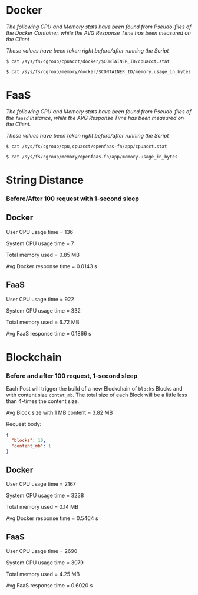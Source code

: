 # Docker

*The following CPU and Memory stats have been found from Pseudo-files of the Docker Container, while the AVG Response
Time has been measured on the Client*

*These values have been taken right before/after running the Script*

```shell
$ cat /sys/fs/cgroup/cpuacct/docker/$CONTAINER_ID/cpuacct.stat
```

```shell
$ cat /sys/fs/cgroup/memory/docker/$CONTAINER_ID/memory.usage_in_bytes
```

# FaaS

*The following CPU and Memory stats have been found from Pseudo-files of the `faasd` Instance, while the AVG Response
Time has been measured on the Client.*

*These values have been taken right before/after running the Script*

```shell
$ cat /sys/fs/cgroup/cpu,cpuacct/openfaas-fn/app/cpuacct.stat
```

```shell
$ cat /sys/fs/cgroup/memory/openfaas-fn/app/memory.usage_in_bytes
```

# String Distance

### Before/After 100 request with 1-second sleep

## Docker

User CPU usage time = 136

System CPU usage time = 7

Total memory used = 0.85 MB

Avg Docker response time = 0.0143 s

## FaaS

User CPU usage time = 922

System CPU usage time = 332

Total memory used = 6.72 MB

Avg FaaS response time = 0.1866 s

# Blockchain

### Before and after 100 request, 1-second sleep

Each Post will trigger the build of a new Blockchain of `blocks` Blocks and with content size
`contet_mb`. The total size of each Block will be a little less than 4-times the content size.

Avg Block size with 1 MB content = 3.82 MB

Request body:

```json
{
  "blocks": 10,
  "content_mb": 1
}
```

## Docker

User CPU usage time = 2167

System CPU usage time = 3238

Total memory used = 0.14 MB

Avg Docker response time = 0.5464 s

## FaaS

User CPU usage time = 2690

System CPU usage time = 3079

Total memory used = 4.25 MB

Avg FaaS response time = 0.6020 s
